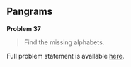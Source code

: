 Pangrams
--------

**Problem 37**

> Find the missing alphabets.

Full problem statement is available [here][mirror].

[mirror]: https://github.com/rdtsc/codeeval-problem-statements/tree/master/moderate/037-pangrams/
          "View Problem Statement Mirror"
